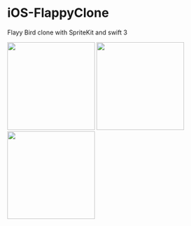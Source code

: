 # iOS-FlappyClone
Flayy Bird clone with SpriteKit and swift 3

<img src="https://cloud.githubusercontent.com/assets/7839426/23146422/999dff58-f7a4-11e6-851e-efca857dbf55.png" width="200">
<img src="https://cloud.githubusercontent.com/assets/7839426/23146423/99ab71d8-f7a4-11e6-8d6d-ea48c33ab7d4.png" width="200">
<img src="https://cloud.githubusercontent.com/assets/7839426/23146424/99b4763e-f7a4-11e6-96e9-c75681e6db2f.png" width="200">
